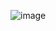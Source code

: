 ![image](https://github.com/rolando1803/bigdata/assets/55965131/25bb91b1-c01f-4160-a272-14785fba4223)
